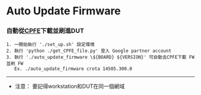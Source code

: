 # Auto Update Firmware  
### 自動從[CPFE](https://www.google.com/chromeos/partner/fe/)下載並刷進DUT  
```
1. 一開始執行 './set_up.sh' 設定環境  
2. 執行 'python ./get_CPFE_file.py' 登入 Google partner account  
3. 執行 './auto_update_firmware \${BOARD} ${VERSION}' 可自動去CPFE下載 FW 並刷 FW  
   Ex. ./auto_update_firmware crota 14505.300.0  
```
***
* 注意： 要記得workstation和DUT在同一個網域
